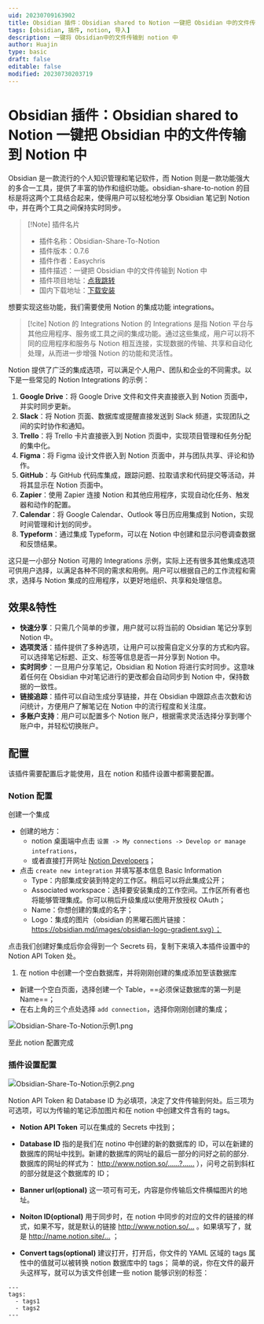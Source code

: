 ```yaml
---
uid: 20230709163902
title: Obsidian 插件：Obsidian shared to Notion 一键把 Obsidian 中的文件传输到 Notion 中
tags: [obsidian, 插件, notion, 导入]
description: 一键将 Obsidian中的文件传输到 notion 中
author: Huajin
type: basic
draft: false
editable: false
modified: 20230730203719
---
```


# Obsidian 插件：Obsidian shared to Notion 一键把 Obsidian 中的文件传输到 Notion 中

Obsidian 是一款流行的个人知识管理和笔记软件，而 Notion 则是一款功能强大的多合一工具，提供了丰富的协作和组织功能。obsidian-share-to-notion 的目标是将这两个工具结合起来，使得用户可以轻松地分享 Obsidian 笔记到 Notion 中，并在两个工具之间保持实时同步。

> [!Note] 插件名片
>
> - 插件名称：Obsidian-Share-To-Notion
> - 插件版本：0.7.6
> - 插件作者：Easychris
> - 插件描述：一键把 Obsidian 中的文件传输到 Notion 中
> - 插件项目地址：[点我跳转](https://github.com/EasyChris/obsidian-to-notion)
> - 国内下载地址：[下载安装](https://pkmer.cn/products/plugin/pluginMarket/?obsidian-to-notion)

想要实现这些功能，我们需要使用 Notion 的集成功能 integrations。

> [!cite] Notion 的 Integrations
> Notion 的 Integrations 是指 Notion 平台与其他应用程序、服务或工具之间的集成功能。通过这些集成，用户可以将不同的应用程序和服务与 Notion 相互连接，实现数据的传输、共享和自动化处理，从而进一步增强 Notion 的功能和灵活性。

Notion 提供了广泛的集成选项，可以满足个人用户、团队和企业的不同需求。以下是一些常见的 Notion Integrations 的示例：

1. **Google Drive**：将 Google Drive 文件和文件夹直接嵌入到 Notion 页面中，并实时同步更新。
2. **Slack**：将 Notion 页面、数据库或提醒直接发送到 Slack 频道，实现团队之间的实时协作和通知。
3. **Trello**：将 Trello 卡片直接嵌入到 Notion 页面中，实现项目管理和任务分配的集中化。
4. **Figma**：将 Figma 设计文件嵌入到 Notion 页面中，并与团队共享、评论和协作。
5. **GitHub**：与 GitHub 代码库集成，跟踪问题、拉取请求和代码提交等活动，并将其显示在 Notion 页面中。
6. **Zapier**：使用 Zapier 连接 Notion 和其他应用程序，实现自动化任务、触发器和动作的配置。
7. **Calendar**：将 Google Calendar、Outlook 等日历应用集成到 Notion，实现时间管理和计划的同步。
8. **Typeform**：通过集成 Typeform，可以在 Notion 中创建和显示问卷调查数据和反馈结果。

这只是一小部分 Notion 可用的 Integrations 示例，实际上还有很多其他集成选项可供用户选择，以满足各种不同的需求和用例。用户可以根据自己的工作流程和需求，选择与 Notion 集成的应用程序，以更好地组织、共享和处理信息。

## 效果&特性

- **快速分享**：只需几个简单的步骤，用户就可以将当前的 Obsidian 笔记分享到 Notion 中。
- **选项灵活**：插件提供了多种选项，让用户可以按需自定义分享的方式和内容。可以选择笔记标题、正文、标签等信息是否一并分享到 Notion 中。
- **实时同步**：一旦用户分享笔记，Obsidian 和 Notion 将进行实时同步。这意味着任何在 Obsidian 中对笔记进行的更改都会自动同步到 Notion 中，保持数据的一致性。
- **链接追踪**：插件可以自动生成分享链接，并在 Obsidian 中跟踪点击次数和访问统计，方便用户了解笔记在 Notion 中的流行程度和关注度。
- **多账户支持**：用户可以配置多个 Notion 账户，根据需求灵活选择分享到哪个账户中，并轻松切换账户。

## 配置

该插件需要配置后才能使用，且在 notion 和插件设置中都需要配置。

### Notion 配置

创建一个集成

- 创建的地方：
	- notion 桌面端中点击 `设置 -> My connections -> Develop or manage intefrations`，
	- 或者直接打开网址 [Notion Developers](https://www.notion.so/my-integrations)；
- 点击 `create new integration` 并填写基本信息 Basic Information
	- Type：内部集成安装到特定的工作区。稍后可以将此集成公开；
	- Associated workspace：选择要安装集成的工作空间。工作区所有者也将能够管理集成。你可以稍后升级集成以使用开放授权 OAuth；
	- Name：你想创建的集成的名字；
	- Logo：集成的图片（obsidian 的黑曜石图片链接：<https://obsidian.md/images/obsidian-logo-gradient.svg）；>

点击我们创建好集成后你会得到一个 Secrets 码，复制下来填入本插件设置中的 Notion API Token 处。

1. 在 notion 中创建一个空白数据库，并将刚刚创建的集成添加至该数据库
- 新建一个空白页面，选择创建一个 Table，==必须保证数据库的第一列是 Name==；
- 在右上角的三个点处选择 `add connection`，选择你刚刚创建的集成；

![Obsidian-Share-To-Notion示例1.png](https://cdn.pkmer.cn/images/Obsidian-Share-To-Notion%E7%A4%BA%E4%BE%8B1.png!pkmer)

至此 notion 配置完成

### 插件设置配置

![Obsidian-Share-To-Notion示例2.png](https://cdn.pkmer.cn/images/Obsidian-Share-To-Notion%E7%A4%BA%E4%BE%8B2.png!pkmer)

Notion API Token 和 Database ID 为必填项，决定了文件传输到何处。后三项为可选项，可以为传输的笔记添加图片和在 notion 中创建文件含有的 tags。

- **Notion API Token**
可以在集成的 Secrets 中找到；

- **Database ID**
指的是我们在 notino 中创建的新的数据库的 ID，可以在新建的数据库的网址中找到。新建的数据库的网址的最后一部分的问好之前的部分.
数据库的网址的样式为： <http://www.notion.so/......?......> ），问号之前到斜杠的部分就是这个数据库的 ID；

- **Banner url(optional)**
这一项可有可无，内容是你传输后文件横幅图片的地址。

- **Noiton ID(optional)**
用于同步时，在 notion 中同步的对应的文件的链接的样式，如果不写，就是默认的链接 <http://www.notion.so/...> 。如果填写了，就是 <http://name.notion.site/...> ；

- **Convert tags(optional)**
建议打开，打开后，你文件的 YAML 区域的 tags 属性中的值就可以被转换 notion 数据库中的 tags；
简单的说，你在文件的最开头这样写，就可以为该文件创建一些 notion 能够识别的标签：

`````示例代码
---
tags:
  - tags1
  - tags2
---
`````
